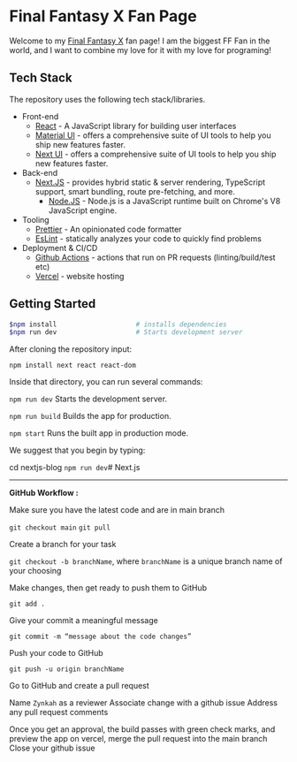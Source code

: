 # Final Fantasy X Fan Page
Welcome to my [Final Fantasy X](https://final-fantasy-x.vercel.app/) fan page! I am the biggest FF Fan in the world, and I want to combine my love for it with my love for programing!

## Tech Stack
The repository uses the following tech stack/libraries.
- Front-end
    -   [React](https://reactjs.org/) - A JavaScript library for building user interfaces
    -   [Material UI](https://mui.com/) - offers a comprehensive suite of UI tools to help you ship new features faster.
    -   [Next UI](https://nextui.org/) - offers a comprehensive suite of UI tools to help you ship new features faster.  
- Back-end
     -   [Next.JS](https://nextjs.org/) - provides hybrid static & server rendering, TypeScript support, smart bundling, route pre-fetching, and more.
          -   [Node.JS](https://nodejs.org/en/) - Node.js is a JavaScript runtime built on Chrome's V8 JavaScript engine.
-   Tooling
    -   [Prettier](https://prettier.io/) - An opinionated code formatter
    -   [EsLint](https://eslint.org/) - statically analyzes your code to quickly find problems
-   Deployment & CI/CD
    -   [Github Actions](https://docs.github.com/en/actions/using-workflows) - actions that run on PR requests (linting/build/test etc)
    -   [Vercel](https://vercel.com/) - website hosting
    
## Getting Started

```bash
$npm install                    # installs dependencies
$npm run dev                    # Starts development server
```
  

After cloning the repository input:

`npm install next react react-dom`

Inside that directory, you can run several commands:

  `npm run dev`
    Starts the development server.

  `npm run build`
    Builds the app for production.

  `npm start`
    Runs the built app in production mode.

We suggest that you begin by typing:

  cd nextjs-blog
  `npm run dev`# Next.js

<hr />

<b>GitHub Workflow :</b>
  
Make sure you have the latest code and are in main branch

`git checkout main`
`git pull`

Create a branch for your task

`git checkout -b branchName`, where `branchName` is a unique branch name of your choosing

Make changes, then get ready to push them to GitHub

`git add .`

Give your commit a meaningful message

`git commit -m “message about the code changes”`

Push your code to GitHub

`git push -u origin branchName`

Go to GitHub and create a pull request

Name `Zynkah` as a reviewer
Associate change with a github issue
Address any pull request comments

Once you get an approval, the build passes with green check marks, and preview the app on vercel, merge the pull request into the main branch
Close your github issue
